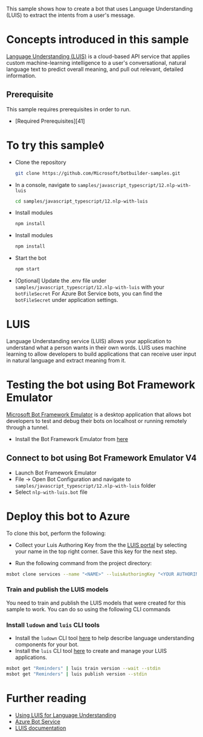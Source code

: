 This sample shows how to create a bot that uses Language Understanding (LUIS) to extract the intents from a user's message.

# Concepts introduced in this sample
[Language Understanding (LUIS)](https://www.luis.ai) is a cloud-based API service that applies custom machine-learning intelligence to a user's conversational, natural language text to predict overall meaning, and pull out relevant, detailed information.

## Prerequisite
This sample requires prerequisites in order to run.
- [Required Prerequisites][41]


# To try this sample◊
- Clone the repository
    ```bash
    git clone https://github.com/Microsoft/botbuilder-samples.git
    ```
- In a console, navigate to `samples/javascript_typescript/12.nlp-with-luis`
    ```bash
    cd samples/javascript_typescript/12.nlp-with-luis
    ```
- Install modules
    ```bash
    npm install
    ```
- Install modules
    ```bash
    npm install
    ```
- Start the bot
    ```bash
    npm start
    ```

- [Optional] Update the .env file under `samples/javascript_typescript/12.nlp-with-luis` with your `botFileSecret`
    For Azure Bot Service bots, you can find the `botFileSecret` under application settings.

# LUIS
Language Understanding service (LUIS) allows your application to understand what a person wants in their own words. LUIS uses machine learning to allow developers to build applications that can receive user input in natural language and extract meaning from it.


# Testing the bot using Bot Framework Emulator
[Microsoft Bot Framework Emulator](https://github.com/microsoft/botframework-emulator) is a desktop application that allows bot developers to test and debug their bots on localhost or running remotely through a tunnel.

- Install the Bot Framework Emulator from [here](https://aka.ms/botframework-emulator)

## Connect to bot using Bot Framework Emulator V4
- Launch Bot Framework Emulator
- File -> Open Bot Configuration and navigate to `samples/javascript_typescript/12.nlp-with-luis` folder
- Select `nlp-with-luis.bot` file


# Deploy this bot to Azure
To clone this bot, perform the following:
- Collect your Luis Authoring Key from the the [LUIS portal](https://www.luis.ai) by selecting your name in the top right corner. Save this key for the next step.

- Run the following command from the project directory:
```bash
msbot clone services --name "<NAME>" --luisAuthoringKey "<YOUR AUTHORING KEY>" --folder deploymentScripts/msbotClone --location "e.g, westus" --appId <YOUR APP ID> --appSecret <YOUR APP SECRET PASSWORD>
```




### Train and publish the LUIS models
You need to train and publish the LUIS models that were created for this sample to work. You can do so using the following CLI commands

### Install `ludown` and `luis` CLI tools
- Install the `ludown` CLI tool [here](https://aka.ms/using-ludown) to help describe language understanding components for your bot.
- Install the `luis` CLI tool [here](https://aka.ms/using-luis-cli) to create and manage your LUIS applications.


```bash
msbot get "Reminders" | luis train version --wait --stdin
msbot get "Reminders" | luis publish version --stdin
```


# Further reading
- [Using LUIS for Language Understanding](https://docs.microsoft.com/en-us/azure/bot-service/bot-builder-howto-v4-luis?view=azure-bot-service-4.0&tabs=js)
- [Azure Bot Service](https://docs.microsoft.com/en-us/azure/bot-service/bot-service-overview-introduction?view=azure-bot-service-4.0)
- [LUIS documentation](https://docs.microsoft.com/en-us/azure/cognitive-services/LUIS/)

